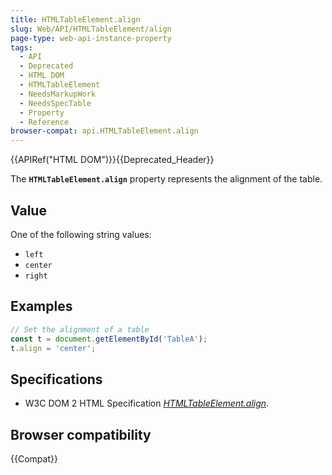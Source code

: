 ```yaml
---
title: HTMLTableElement.align
slug: Web/API/HTMLTableElement/align
page-type: web-api-instance-property
tags:
  - API
  - Deprecated
  - HTML DOM
  - HTMLTableElement
  - NeedsMarkupWork
  - NeedsSpecTable
  - Property
  - Reference
browser-compat: api.HTMLTableElement.align
---
```

{{APIRef("HTML DOM")}}{{Deprecated_Header}}

The **`HTMLTableElement.align`** property represents the
alignment of the table.

## Value

One of the following string values:

- `left`
- `center`
- `right`

## Examples

```js
// Set the alignment of a table
const t = document.getElementById('TableA');
t.align = 'center';
```

## Specifications

- W3C DOM 2 HTML Specification [_HTMLTableElement.align_](https://www.w3.org/TR/DOM-Level-2-HTML/html.html#ID-23180977).

## Browser compatibility

{{Compat}}
